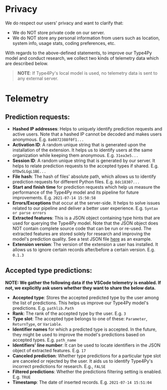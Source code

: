 # Privacy
We do respect our users' privacy and want to clarify that:
- We do NOT store private code on our server.
- We do NOT store any personal information from users such as location, system info, usage stats, coding preferences, etc.

With regards to the above-defined statements, to improve our Type4Py model and conduct research, we collect two kinds of telemetry data which are described below.

> **NOTE**: If Type4Py's local model is used, no telemetry data is sent to any external server.

# Telemetry
## Prediction requests:
  - **Hashed IP addresses**: Helps to uniquely identify prediction requests and active users. Note that a hashed IP cannot be decoded and makes users anonymous. E.g. `8a0872388f0f1...`
  - **Activation ID**: A random unique string that is generated upon the installation of the extension. It helps us to identify users at the same organization while keeping them anonymous. E.g. `31ea3e5...`
  - **Session ID**: A random unique string that is generated by our server. It helps to relate prediction requests to the accepted types if shared. E.g. `OTDw5LGgL1BE...`
  - **File hash**: The hash of files' absolute path, which allows us to identify prediction requests for different Python files. E.g. `8dc18307...`
  - **Start and finish time** for prediction requests which help us measure the performance of the Type4Py model and its pipeline for future improvements. E.g. `2021-07-14 15:50:58`
  - **Errors/Exceptions** that occur at the server-side. It helps to solve issues related to our pipeline and deliver a better user experience. E.g. `Syntax or parse errors`
  - **Extracted features**: This is a JSON object containing type hints that are used for querying the Type4Py model. Note that the JSON object does NOT contain complete source code that can be run or re-used. The extracted features are stored solely for research and improving the model's prediction quality. See a test JSON file [here](https://github.com/saltudelft/type4py/blob/server/type4py/server/tests/resources/test_file1_exp.json) as an example.
  - **Extension version**: The version of the extension a user has installed. It allows us to ignore certain records after/before a certain version. E.g. `0.1.3`

## Accepted type predictions:
**NOTE: We gather the following data if the VSCode telemetry is enabled. If not, we explicitly ask users whether they want to share the below data.**
  - **Accepted type**: Stores the accepted predicted type by the user among the list of predictions. This helps us improve our Type4Py model's predictions. E.g. `pathlib.Path`
  - **Rank**: The rank of the accepted type by the user. E.g. `3`
  - **Type slot**: The accepted type belongs to one of these: `Parameter`, `ReturnType`, or `Variable`.
  - **Identifier names** for which a predicted type is accepted. In the future, they might be used to improve the model's predictions based on accepted types. E.g. `path_name`
  - **Identifiers' line number**: It can be used to locate identifiers in the JSON object of extracted features. E.g. `17`
  - **Canceled prediction**: Whether type predictions for a particular type slot are canceled or rejected by the user. It aids us to identify Type4Py's incorrect predictions for research. E.g., `FALSE`
  - **Filtered predictions**: Whether the predictions filtering setting is enabled. E.g. `TRUE`
  - **Timestamp**: The date of inserted records. E.g. `2021-07-14 15:51:04`